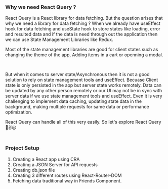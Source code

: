 ### Why we need React Query ?

React Query is a React library for data fetching. But the question arises that why we need a library for data fetching ? When we already have useEffect hook for data fetching and useState hook to store states like loading, error and resulted data and if the data is need through out the application then we can use State Management Libraries like Redux.
<br>

Most of the state management libraries are good for client states such as changing the theme of the app, Adding items in a cart or openning a modal.

<br>

But when it comes to server state/Asynchronous then it is not a good solution to rely on state management tools and useEffect. Becuase Client state is only persisted in the app but server state works remotely. Data can be updated by any other person remotely or our UI may not be in sync with server data if we use state management tools and useEffect. Even it is very challenging to implement data caching, updating state data in the background, making multiple requests for same data or performance optimization.

React Query can handle all of this very easily. So let's explore React Query 🥳✌️😃
<br>
<br>

### Project Setup

1. Creating a React app using CRA
2. Creating a JSON Server for API requests
3. Creating db.json file
4. Creating 3 different routes using React-Router-DOM
5. Fetching data traditional way in Friends Component.
